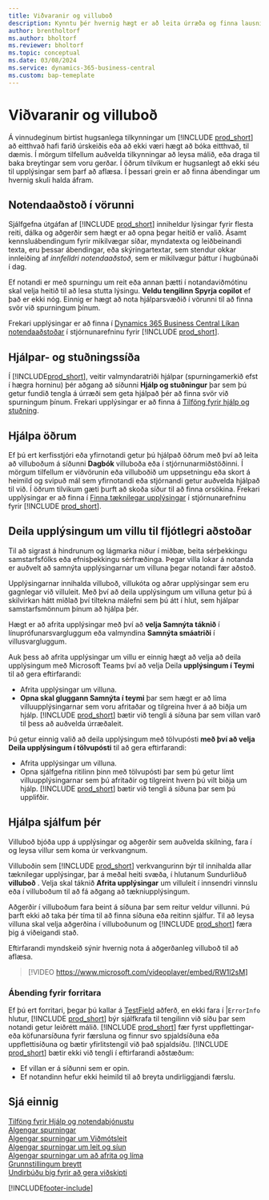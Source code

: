 ```yaml
---
title: Viðvaranir og villuboð
description: Kynntu þér hvernig hægt er að leita úrræða og finna lausnir á villuboðum þegar unnið er í Business Central.
author: brentholtorf
ms.author: bholtorf
ms.reviewer: bholtorf
ms.topic: conceptual
ms.date: 03/08/2024
ms.service: dynamics-365-business-central
ms.custom: bap-temeplate
---
```

# Viðvaranir og villuboð

Á vinnudeginum birtist hugsanlega tilkynningar um [!INCLUDE [prod_short](includes/prod_short.md)] að eitthvað hafi farið úrskeiðis eða að ekki væri hægt að bóka eitthvað, til dæmis. Í mörgum tilfellum auðvelda tilkynningar að leysa málið, eða draga til baka breytingar sem voru gerðar. Í öðrum tilvikum er hugsanlegt að ekki séu til upplýsingar sem þarf að aflæsa. Í þessari grein er að finna ábendingar um hvernig skuli halda áfram.  

## Notendaaðstoð í vörunni

Sjálfgefna útgáfan af [!INCLUDE [prod_short](includes/prod_short.md)] inniheldur lýsingar fyrir flesta reiti, dálka og aðgerðir sem hægt er að opna þegar heitið er valið. Ásamt kennsluábendingum fyrir mikilvægar síðar, myndatexta og leiðbeinandi texta, eru þessar ábendingar, eða skýringartextar, sem stendur okkar innleiðing af *innfelldri notendaaðstoð*, sem er mikilvægur þáttur í hugbúnaði í dag.  

Ef notandi er með spurningu um reit eða annan þætti í notandaviðmótinu skal velja heitið til að lesa stutta lýsingu.  **Veldu tengilinn Spyrja copilot** ef það er ekki nóg. Einnig er hægt að nota hjálparsvæðið í vörunni til að finna svör við spurningum þínum.  

Frekari upplýsingar er að finna í [Dynamics 365 Business Central Líkan notendaaðstoðar](/dynamics365/business-central/dev-itpro/user-assistance) í stjórnunarefninu fyrir [!INCLUDE [prod_short](includes/prod_short.md)].  

## Hjálpar- og stuðningssíða

Í [!INCLUDE[prod_short](includes/prod_short.md)], veitir valmyndaratriði hjálpar (spurningamerkið efst í hægra horninu) þér aðgang að síðunni **Hjálp og stuðningur** þar sem þú getur fundið tengla á úrræði sem geta hjálpað þér að finna svör við spurningum þínum. Frekari upplýsingar er að finna á [Tilföng fyrir hjálp og stuðning](product-help-and-support.md).  

## Hjálpa öðrum

Ef þú ert kerfisstjóri eða yfirnotandi getur þú hjálpað öðrum með því að leita að villuboðum á síðunni **Dagbók** villuboða eða í stjórnunarmiðstöðinni. Í mörgum tilfellum er viðvörunin eða villuboðið um uppsetningu eða skort á heimild og svipuð mál sem yfirnotandi eða stjórnandi getur auðvelda hjálpað til við. Í öðrum tilvikum gæti þurft að skoða síður til að finna orsökina. Frekari upplýsingar er að finna í [Finna tæknilegar upplýsingar](/dynamics365/business-central/dev-itpro/administration/manage-technical-support#finding-technical-information) í stjórnunarefninu fyrir [!INCLUDE [prod_short](includes/prod_short.md)].  

## Deila upplýsingum um villu til fljótlegri aðstoðar

Til að sigrast á hindrunum og lágmarka niður í miðbæ, beita sérþekkingu samstarfsfólks eða efnisþekkingu sérfræðinga. Þegar villa lokar á notanda er auðvelt að samnýta upplýsingarnar um villuna þegar notandi fær aðstoð.

Upplýsingarnar innihalda villuboð, villukóta og aðrar upplýsingar sem eru gagnlegar við villuleit. Með því að deila upplýsingum um villuna getur þú á skilvirkan hátt miðlað því tiltekna málefni sem þú átt í hlut, sem hjálpar samstarfsmönnum þínum að hjálpa þér.  

Hægt er að afrita upplýsingar með því að **velja Samnýta táknið** í línuprófunarsvargluggum eða valmyndina **Samnýta smáatriði** í villusvargluggum.  

Auk þess að afrita upplýsingar um villu er einnig hægt að velja að deila upplýsingum með Microsoft Teams því að velja Deila **upplýsingum í Teymi** til að gera eftirfarandi:

* Afrita upplýsingar um villuna.
*  **Opna skal gluggann Samnýta í teymi** þar sem hægt er að líma villuupplýsingarnar sem voru afritaðar og tilgreina hver á að biðja um hjálp. [!INCLUDE [prod_short](includes/prod_short.md)] bætir við tengli á síðuna þar sem villan varð til þess að auðvelda úrræðaleit.

Þú getur einnig valið að deila upplýsingum með tölvupósti **með því að velja Deila upplýsingum í tölvupósti** til að gera eftirfarandi:

* Afrita upplýsingar um villuna.
* Opna sjálfgefna ritilinn þinn með tölvupósti þar sem þú getur límt villuupplýsingarnar sem þú afritaðir og tilgreint hvern þú vilt biðja um hjálp. [!INCLUDE [prod_short](includes/prod_short.md)] bætir við tengli á síðuna þar sem þú upplifðir.

## Hjálpa sjálfum þér

Villuboð bjóða upp á upplýsingar og aðgerðir sem auðvelda skilning, fara í og leysa villur sem koma úr verkvangnum.

Villuboðin sem [!INCLUDE [prod_short](includes/prod_short.md)] verkvangurinn býr til innihalda allar tæknilegar upplýsingar, þar á meðal heiti svæða, í hlutanum Sundurliðuð **villuboð** . Velja skal táknið **Afrita upplýsingar** um villuleit í innsendri vinnslu eða í villuboðum til að fá aðgang að tækniupplýsingum.

Aðgerðir í villuboðum fara beint á síðuna þar sem reitur veldur villunni. Þú þarft ekki að taka þér tíma til að finna síðuna eða reitinn sjálfur. Til að leysa villuna skal velja aðgerðina í villuboðunum og [!INCLUDE [prod_short](includes/prod_short.md)] færa þig á viðeigandi stað.

Eftirfarandi myndskeið sýnir hvernig nota á aðgerðanleg villuboð til að aflæsa.

> [!VIDEO https://www.microsoft.com/videoplayer/embed/RW1l2sM]

### Ábending fyrir forritara

Ef þú ert forritari, þegar þú kallar á [TestField](/dynamics365/business-central/dev-itpro/developer/methods-auto/record/record-testfield-joker-joker-errorinfo-method) aðferð, en ekki fara í |`ErrorInfo` hlutur, [!INCLUDE [prod_short](includes/prod_short.md)]  býr sjálfkrafa til tengilinn við síðu þar sem notandi getur leiðrétt málið. [!INCLUDE [prod_short](includes/prod_short.md)] fær fyrst uppflettingar- eða köfunarsíðuna fyrir færsluna og finnur svo spjaldsíðuna eða uppflettisíðuna og bætir yfirlitstengil við það spjaldsíðu. [!INCLUDE [prod_short](includes/prod_short.md)] bætir ekki við tengli í eftirfarandi aðstæðum:

* Ef villan er á síðunni sem er opin.
* Ef notandinn hefur ekki heimild til að breyta undirliggjandi færslu.

## Sjá einnig

[Tilföng fyrir Hjálp og notendaþjónustu](product-help-and-support.md)  
[Algengar spurningar](across-faq.yml)  
[Algengar spurningar um Viðmótsleit](ui-search-faq.md)  
[Algengar spurningar um leit og síun](ui-search-filter-faq.yml)  
[Algengar spurningar um að afrita og líma](faq-copy-paste.yml)  
[Grunnstillingum breytt](ui-change-basic-settings.md)  
[Undirbúðu þig fyrir að gera viðskipti](ui-get-ready-business.md)  

[!INCLUDE[footer-include](includes/footer-banner.md)]